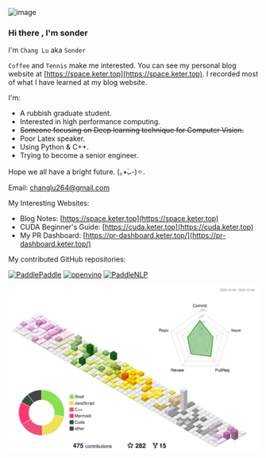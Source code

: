 ![image](https://github.com/AndSonder/AndSonder/assets/55493212/a39678e7-09de-4b07-8bc9-2621d258efd7)

### Hi there , I'm sonder

I'm `Chang Lu` aka `Sonder`  

`Coffee` and `Tennis` make me interested. You can see my personal blog website at [https://space.keter.top](https://space.keter.top). I recorded most of what I have learned at my blog website.

I'm:

- A rubbish graduate student.
- Interested in high performance computing.
- ~~Someone focusing on Deep learning technique for Computer Vision.~~
- Poor Latex speaker.
- Using Python & C++.
- Trying to become a senior engineer.

Hope we all have a bright future. (｡•̀ᴗ-)✧.

Email: changlu264@gmail.com

My Interesting Websites:

- Blog Notes: [https://space.keter.top](https://space.keter.top)
- CUDA Beginner's Guide: [https://cuda.keter.top](https://cuda.keter.top)
- My PR Dashboard: [https://pr-dashboard.keter.top/](https://pr-dashboard.keter.top/)

My contributed GitHub repositories:

[![PaddlePaddle](https://github-readme-stats.vercel.app/api/pin/?username=PaddlePaddle&repo=Paddle)](https://github.com/PaddlePaddle/Paddle)
[![openvino](https://github-readme-stats.vercel.app/api/pin/?username=openvinotoolkit&repo=openvino)](https://github.com/openvinotoolkit/openvino)
[![PaddleNLP](https://github-readme-stats.vercel.app/api/pin/?username=PaddlePaddle&repo=PaddleNLP)](https://github.com/PaddlePaddle/PaddleNLP)



 ![](profile-3d-contrib/profile-south-season-animate.svg)
